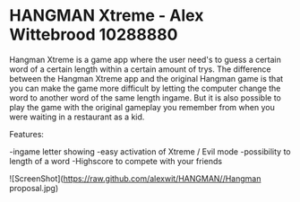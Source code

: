 # HANGMAN Xtreme - Alex Wittebrood 10288880

Hangman Xtreme is a game app where the user need's to guess a certain word of a certain length within a certain amount of trys.
The difference between the Hangman Xtreme app and the original Hangman game is that you can make the game more difficult by 
letting the computer change the word to another word of the same length ingame. But it is also possible to play the game
with the original gameplay you remember from when you were waiting in a restaurant as a kid. 

Features:

-ingame letter showing
-easy activation of Xtreme / Evil mode
-possibility to length of a word
-Highscore to compete with your friends

![ScreenShot](https://raw.github.com/alexwit/HANGMAN//Hangman proposal.jpg)
